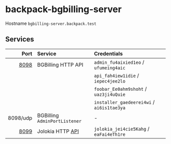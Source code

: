 # backpack-bgbilling-server

Hostname `bgbilling-server.backpack.test`

## Services

| Port | Service | Credentials
| ---: | :------ | :----------
| [8098](http://bgbilling-server.backpack.test:8098) | BGBilling HTTP API | `admin_fu4aixied1eo` / `ufumeing4aic`
| | | `api_fah4iew1idie` / `iepec4jee2lo`
| | | `foobar_Ee0ahm9shoht` / `uaz3ji4uQuie`
| | | `installer_gaedeerei4wi` / `ai6is1tae3ya`
| 8098/udp | BGBilling `AdminPortListener` | -
| [8099](http://bgbilling-server.backpack.test:8099) | Jolokia HTTP [API](https://jolokia.org/reference/html/protocol.html) | `jolokia_jei4cie5Kahg` / `eaFai4eTh1re`
